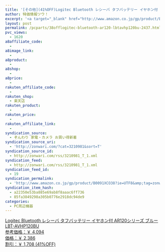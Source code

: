 ```yaml
---
title: '[その他](41%OFF)Logitec Bluetooth レシーバ タフバッテリー イヤホン付 AR120シリーズ ブルー LBT-AVHP120BU ￥2,386'
author: 特価情報ツウ！
excerpt: '<a target="_blank" href="http://www.amazon.co.jp/gp/product/B0091XCO38?ie=UTF8&amp;tag=zonwari-22&amp;linkCode=as2&amp;camp=247&amp;creative=7399&amp;creativeASIN=B0091XCO38"><img src="http://ecx.images-amazon.com/images/I/418HR1gG59L._SL100_.jpg"><br>Logitec Bluetooth &#12524;&#12471;&#12540;&#12496; &#12479;&#12501;&#12496;&#12483;&#12486;&#12522;&#12540; &#12452;&#12516;&#12507;&#12531;&#20184; AR120&#12471;&#12522;&#12540;&#12474; &#12502;&#12523;&#12540; LBT-AVHP120BU<br>&#21442;&#32771;&#20385;&#26684;&#65306;&#65509; 4,094<br>&#20385;&#26684;&#65306;&#65509; 2,386<br>&#21106;&#24341;&#65306;&#65509; 1,708 (41%OFF)</a>'
layout: post
permalink: /pcparts/38offlogitec-bluetooth-ar120-lbtavhp120bu-2437.html
pvc_views:
  - 1620
a8affiliate_code:
  - 
a8image_link:
  - 
a8product:
  - 
a8shop:
  - 
a8price:
  - 
rakuten_affiliate_code:
  - 
rakuten_shop:
  - 楽天店
rakuten_product:
  - 
rakuten_price:
  - 
rakuten_affiliate_link:
  - 
syndication_source:
  - ぞんわり 家電・カメラ お買い得新着
syndication_source_uri:
  - 'http://zonwari.com/?cat=3210981&sort=T'
syndication_source_id:
  - http://zonwari.com/rss/3210981_T_1.xml
syndication_feed:
  - http://zonwari.com/rss/3210981_T_1.xml
syndication_feed_id:
  - 19
syndication_permalink:
  - 'http://www.amazon.co.jp/gp/product/B0091XCO38?ie=UTF8&amp;tag=zonwari-22&amp;linkCode=as2&amp;camp=247&amp;creative=7399&amp;creativeASIN=B0091XCO38'
syndication_item_hash:
  - a22350e53ba885e69ab8f8aaac6ff736
  - 85fa3849298a305b0776e2918dc94de9
categories:
  - PC周辺機器
---
```

[<img src='http://i2.wp.com/ecx.images-amazon.com/images/I/418HR1gG59L._SL150_.jpg?w=546' title="" alt="" data-recalc-dims="1" />  
Logitec Bluetooth レシーバ タフバッテリー イヤホン付 AR120シリーズ ブルー LBT-AVHP120BU  
参考価格：￥ 4,094  
価格：￥ 2,386  
割引：￥ 1,708 (41%OFF)][1]

 [1]: http://www.amazon.co.jp/gp/product/B0091XCO38?ie=UTF8&#038;tag=tokkajohotsu-22&#038;linkCode=as2&#038;camp=247&#038;creative=7399&#038;creativeASIN=B0091XCO38